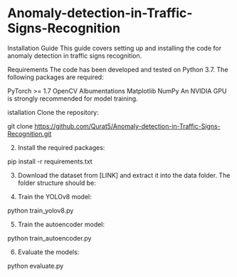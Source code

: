 # Anomaly-detection-in-Traffic-Signs-Recognition

 Installation Guide
This guide covers setting up and installing the code for anomaly detection in traffic signs recognition.

Requirements
The code has been developed and tested on Python 3.7. The following packages are required:

PyTorch >= 1.7
OpenCV
Albumentations
Matplotlib
NumPy
An NVIDIA GPU is strongly recommended for model training.

istallation
Clone the repository:
<!---->
git clone https://github.com/Qurat5/Anomaly-detection-in-Traffic-Signs-Recognition.git

2.  Install the required packages:
<!---->
pip install -r requirements.txt

3.  Download the dataset from [LINK] and extract it into the data folder. The folder structure should be:

<!---->

4.  Train the YOLOv8 model:
<!---->
python train_yolov8.py


5.  Train the autoencoder model:
<!---->
python train_autoencoder.py

6.   Evaluate the models:
<!---->
python evaluate.py
